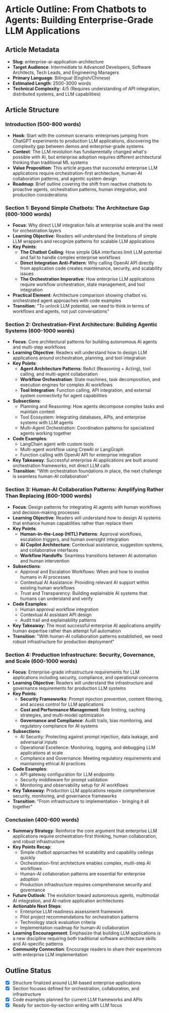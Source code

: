 # Article Outline: From Chatbots to Agents: Building Enterprise-Grade LLM Applications

## Article Metadata
- **Slug**: enterprise-ai-application-architecture
- **Target Audience**: Intermediate to Advanced Developers, Software Architects, Tech Leads, and Engineering Managers
- **Primary Language**: Bilingual (English/Chinese)
- **Estimated Length**: 2500-3000 words
- **Technical Complexity**: 4/5 (Requires understanding of API integration, distributed systems, and LLM capabilities)

## Article Structure

### Introduction (500-800 words)
- **Hook**: Start with the common scenario: enterprises jumping from ChatGPT experiments to production LLM applications, discovering the complexity gap between demos and enterprise-grade systems
- **Context**: The LLM revolution has fundamentally changed what's possible with AI, but enterprise adoption requires different architectural thinking than traditional ML systems
- **Value Proposition**: This article argues that successful enterprise LLM applications require orchestration-first architecture, human-AI collaboration patterns, and agentic system design
- **Roadmap**: Brief outline covering the shift from reactive chatbots to proactive agents, orchestration patterns, human integration, and production considerations

### Section 1: Beyond Simple Chatbots: The Architecture Gap (600-1000 words)
- **Focus**: Why direct LLM integration fails at enterprise scale and the need for orchestration layers
- **Learning Objective**: Readers will understand the limitations of simple LLM wrappers and recognize patterns for scalable LLM applications
- **Key Points**:
    - **The Chatbot Ceiling**: How simple Q&A interfaces limit LLM potential and fail to handle complex enterprise workflows
    - **Direct Integration Anti-Pattern**: Why calling OpenAI API directly from application code creates maintenance, security, and scalability issues
    - **The Orchestration Imperative**: How enterprise LLM applications require workflow orchestration, state management, and tool integration
- **Practical Element**: Architecture comparison showing chatbot vs. orchestrated agent approaches with code examples
- **Transition**: "To unlock LLM potential, we need to think in terms of workflows and agents, not just conversations"

### Section 2: Orchestration-First Architecture: Building Agentic Systems (600-1000 words)  
- **Focus**: Core architectural patterns for building autonomous AI agents and multi-step workflows
- **Learning Objective**: Readers will understand how to design LLM applications around orchestration, planning, and tool integration
- **Key Points**:
    - **Agent Architecture Patterns**: ReAct (Reasoning + Acting), tool calling, and multi-agent collaboration
    - **Workflow Orchestration**: State machines, task decomposition, and execution engines for complex AI workflows
    - **Tool Integration**: Function calling, API integration, and external system connectivity for agent capabilities
- **Subsections**:
  - Planning and Reasoning: How agents decompose complex tasks and maintain context
  - Tool Ecosystem: Integrating databases, APIs, and enterprise systems with LLM agents
  - Multi-Agent Orchestration: Coordination patterns for specialized agents working together
- **Code Examples**: 
  - LangChain agent with custom tools
  - Multi-agent workflow using CrewAI or LangGraph
  - Function calling with OpenAI API for enterprise integration
- **Key Takeaway**: Successful enterprise AI applications are built around orchestration frameworks, not direct LLM calls
- **Transition**: "With orchestration foundations in place, the next challenge is seamless human-AI collaboration"

### Section 3: Human-AI Collaboration Patterns: Amplifying Rather Than Replacing (600-1000 words)
- **Focus**: Design patterns for integrating AI agents with human workflows and decision-making processes
- **Learning Objective**: Readers will understand how to design AI systems that enhance human capabilities rather than replace them
- **Key Points**:
    - **Human-in-the-Loop (HITL) Patterns**: Approval workflows, escalation triggers, and human oversight integration
    - **AI Copilot Architecture**: Contextual assistance, suggestion systems, and collaborative interfaces
    - **Workflow Handoffs**: Seamless transitions between AI automation and human intervention
- **Subsections**:
  - Approval and Escalation Workflows: When and how to involve humans in AI processes
  - Contextual AI Assistance: Providing relevant AI support within existing human workflows
  - Trust and Transparency: Building explainable AI systems that humans can understand and verify
- **Code Examples**:
  - Human approval workflow integration
  - Contextual AI assistant API design
  - Audit trail and explainability patterns
- **Key Takeaway**: The most successful enterprise AI applications amplify human expertise rather than attempt full automation
- **Transition**: "With human-AI collaboration patterns established, we need robust infrastructure for production deployment"

### Section 4: Production Infrastructure: Security, Governance, and Scale (600-1000 words)
- **Focus**: Enterprise-grade infrastructure requirements for LLM applications including security, compliance, and operational concerns
- **Learning Objective**: Readers will understand the infrastructure and governance requirements for production LLM systems
- **Key Points**:
    - **Security Frameworks**: Prompt injection prevention, content filtering, and access control for LLM applications
    - **Cost and Performance Management**: Rate limiting, caching strategies, and multi-model optimization
    - **Governance and Compliance**: Audit trails, bias monitoring, and regulatory compliance for AI systems
- **Subsections**:
  - AI Security: Protecting against prompt injection, data leakage, and adversarial inputs
  - Operational Excellence: Monitoring, logging, and debugging LLM applications at scale
  - Compliance and Governance: Meeting regulatory requirements and maintaining ethical AI practices
- **Code Examples**:
  - API gateway configuration for LLM endpoints
  - Security middleware for prompt validation
  - Monitoring and observability setup for AI workflows
- **Key Takeaway**: Production LLM applications require comprehensive security, monitoring, and governance frameworks
- **Transition**: "From infrastructure to implementation - bringing it all together"

### Conclusion (400-600 words)
- **Summary Strategy**: Reinforce the core argument that enterprise LLM applications require orchestration-first thinking, human collaboration, and robust infrastructure
- **Key Points Recap**: 
  - Simple chatbot approaches hit scalability and capability ceilings quickly
  - Orchestration-first architecture enables complex, multi-step AI workflows
  - Human-AI collaboration patterns are essential for enterprise adoption
  - Production infrastructure requires comprehensive security and governance
- **Future Outlook**: The evolution toward autonomous agents, multimodal AI integration, and AI-native application architectures
- **Actionable Next Steps**: 
  - Enterprise LLM readiness assessment framework
  - Pilot project recommendations for orchestration patterns
  - Technology stack evaluation criteria
  - Implementation roadmap for human-AI collaboration
- **Learning Encouragement**: Emphasize that building LLM applications is a new discipline requiring both traditional software architecture skills and AI-specific patterns
- **Community Connection**: Encourage readers to share their experiences with enterprise LLM implementation

## Outline Status
- [x] Structure finalized around LLM-based enterprise applications
- [x] Section focuses defined for orchestration, collaboration, and infrastructure
- [x] Code examples planned for current LLM frameworks and APIs
- [x] Ready for section-by-section writing with LLM focus
